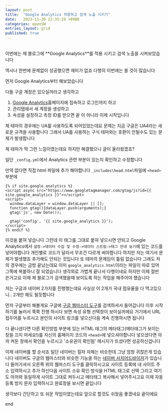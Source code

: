 ```yaml
---
layout: post
title:  "Google Analytics 적용하고 검색 노출 시키기"
date:   2023-11-20 22:35:29 +0900
categories: openSW
entries_layout: grid
published: true
---
```

<br>
이번에는 제 블로그에 **Google Analytics**를 적용 시키고 검색 노출을 시켜보았습니다

역시나 한번에 문제없이 성공했으면 재미가 없죠 다행히 이번에는 쓸 것이 많습니다

먼저 Google Analytics부터 해보았습니다

다들 구글 계정은 있으실꺼라고 생각하고
1. [Google Analytics](https://analytics.google.com/analytics/web/)홈페이지에 접속하고 로그인까지 하고
2. 관리탭에서 새 계정을 생성하고
3. 속성을 설정하고 측정 ID를 받으면 끝
이 아니라 이제 시작입니다

제 테마의 경우에는 UA를 사용하도록 되어있었는데요 문제는 지금 구글은 UA4라는 새로운 규격을 사용합니다 그래서 UA를 사용하는 구식 테마와는 호환이 안될수도 있는 문제가 발생합니다

제 테마가 딱 그런 느낌이였는데요 하지만 해결했으니 글이 올라왔겠죠?

일단 `_config.yml`에서 Analytics 관련 부분이 있는지 확인하고 수정합니다

만약 없다면 직접 html 파일에 추가 해야합니다
`_includes\head.html`파일에 `<head>` 부분에 
```
{% if site.google_analytics %}
<script async src="https://www.googletagmanager.com/gtag/js?id={{ site.google_analytics }}"></script>
<script>
  window.dataLayer = window.dataLayer || [];
  function gtag(){dataLayer.push(arguments);}
  gtag('js', new Date());

  gtag('config', '{{ site.google_analytics }}');
</script>
{% endif %}
```
이것을 붙혀 넣습니다
그런데 이 태그를 그대로 붙혀 넣으시면 안되고
Google Analytics에서 `설정->데이터 수집 및 수정->데이터 스트림->태그 안내 보기`에 있는 코드를 넣어야합니다
개인별로 코드가 달라서 무조건 다르게 써야합니다
하지만 저는 여기서 문제가 발생했죠
추가해도 안되는 것입니다 또 테마의 문제임이 틀림 없습니다
그래도 저의 경우에는 금방 끝났는데요
이미 `google_analytics.html`이라는 파일이 따로 있어 그쪽에 복붙하니 잘 되었습니다
생각외로 가볍게 끝나서 다행이네요
하지만 이제 절반 쓴거고요
이제 제 블로그가 검색했을때 보이도록 하는 작업을 해주어야 헀습니다

저는 구글과 네이버 2가지를 진행했는데요 사실상 이 2개가 국내 점유율을 다 먹고있으니.. 2개만 해도 될듯합니다

먼저 구글부터 해볼게요
구글에 [구글 웹마스터 도구](https://search.google.com/search-console/about)를 검색하셔서 들어갑니다 이후 시작하기를 눌러서 쭉쭉 진행 하시다 보면 속성 유형 선택창이 보이실꺼에요 거기에서 URL 접두어를 누르시고 본인의 사이트 링크를 넣으신다음 계속 진행하시면 됩니다

다 끝나셨다면 다른 확인방법 부분에 있는 HTML 태그의 메타태그(메타태그가 보이는 창을 끄지 마세요!)를 자신의 홈페이지 코드의 `<head>`에 넣으셔야합니다 넣으셨다면 아까 켜둔 창에서 확인을 누르시고 '소유권이 확인됨' 메시지가 뜨셨다면 성공하신겁니다

이제 네이버를 할 순서죠 일단 네이버는 절차 자체는 비슷한데 그냥 엄청 귀찮은게 있습니다
네이버도 구글의 웹마스터와 비슷한 기능을 하는 [네이버 서치어드바이저](https://searchadvisor.naver.com/)가 있습니다
들어가셔서 오른쪽 위의 웹마스터 도구를 클릭하시고요 사이트 등록에 내 사이트 주소 입력하시고 추가 하신다음 사이트 소유 확인 방식을 HTML 태그로 선택 그리고 여기도 아까와 동일하게 사이트 그대로 켜두시고 메타태그 복사해서 넣어주시고요 이제 자동 등록 방지 문자 입력하시고
완료창을 보시면 끝입니다

생각보다 간단하고 또 쉬운 작업이였는데요 앞으로 할것도 쉬웠음 좋겠네요 끝이에요

end



